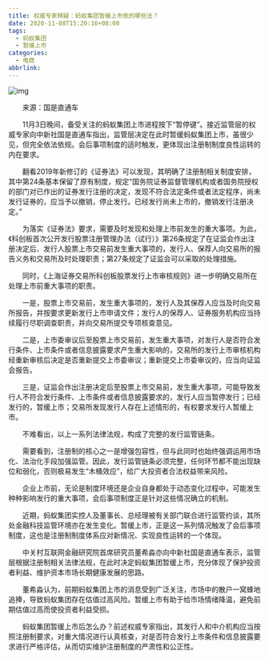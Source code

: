 ```yaml
---
title: 权威专家释疑：蚂蚁集团暂缓上市依的哪些法？
date: 2020-11-08T15:20:16+08:00
tags:
  - 蚂蚁集团
  - 暂缓上市
categories:
  - 电商
abbrlink:
---
```


![img](https://cdn.jsdelivr.net/gh/yakeing/Documentation@main/Hexo/images/e105-kcpxnwv4115265.jpg)

　　来源：国是直通车

　　11月3日晚间，备受关注的蚂蚁集团上市进程按下“暂停键”。接近监管层的权威专家向中新社国是直通车指出，监管层决定在此时暂缓蚂蚁集团上市，虽很少见，但完全依法依规。会后事项制度的适时触发，更体现出注册制制度良性运转的内在要求。

　　翻看2019年新修订的《证券法》可以发现，其明确了注册制相关制度安排，其中第24条基本保留了原有制度，规定“国务院证券监督管理机构或者国务院授权的部门对已作出的证券发行注册的决定，发现不符合法定条件或者法定程序，尚未发行证券的，应当予以撤销，停止发行。已经发行尚未上市的，撤销发行注册决定。”

　　为落实《证券法》要求，需要及时发现和处理上市前发生的重大事项。为此，《科创板首次公开发行股票注册管理办法（试行）》第26条规定了在证监会作出注册决定后、发行人股票上市交易前发生重大事项的，发行人、保荐人向交易所的报告义务和交易所及时处理职责；第27条规定了证监会可以采取的处理措施。

　　同时，《上海证券交易所科创板股票发行上市审核规则》进一步明确交易所在处理上市前重大事项的职责。

　　一是，股票上市交易前，发生重大事项的，发行人及其保荐人应当及时向交易所报告，并按要求更新发行上市申请文件；发行人的保荐人、证券服务机构应当持续履行尽职调查职责，并向交易所提交专项核查意见。

　　二是，上市委审议后至股票上市交易前，发生重大事项，对发行人是否符合发行条件、上市条件或者信息披露要求产生重大影响的，交易所的发行上市审核机构经重新审核后决定是否重新提交上市委审议；重新提交上市委审议的，应当向证监会报告。

　　三是，证监会作出注册决定后至股票上市交易前，发生重大事项，可能导致发行人不符合发行条件、上市条件或者信息披露要求的，发行人应当暂停发行；已经发行的，暂缓上市；交易所发现发行人存在上述情形的，有权要求发行人暂缓上市。

　　不难看出，以上一系列法律法规，构成了完整的发行监管链条。

　　需要看到，注册制的核心之一是增强包容性，但与此同时也始终强调运用市场化、法治化手段加强监管。因此，发行监管链条必须完整，任何环节都不能出现缺位和弱化，否则极易发生“木桶效应”，给广大投资者合法权益带来风险。

　　企业上市前，无论是制度环境还是企业自身都处于动态变化过程中，可能发生种种影响发行的重大事项，会后事项制度正是针对这些情况确立的机制。

　　近期，蚂蚁集团实控人及董事长、总经理被有关部门联合进行监管约谈，其所处金融科技监管环境亦在发生变化。暂缓上市，正是这一系列情况触发了会后事项制度，这也是注册制制度体系应对新情况、实现良性运转的一个体现。

　　中关村互联网金融研究院首席研究员董希淼亦向中新社国是直通车表示，监管层根据注册制相关法律法规，在此时决定蚂蚁集团暂缓上市，充分体现了保护投资者利益、维护资本市场长期健康发展的思路。

　　董希淼认为，前期蚂蚁集团上市的消息受到广泛关注，市场中的散户一窝蜂地追捧，导致蚂蚁集团存在估值过高风险。暂缓上市有助于给市场情绪降温，避免前期估值过高而使投资者利益受损。

　　蚂蚁集团暂缓上市后怎么办？前述权威专家指出，其发行人和中介机构应当按照注册制要求，对重大情况进行认真核查，对是否符合发行上市条件和信息披露要求进行严格评估，从而切实维护注册制度的严肃性和公正性。